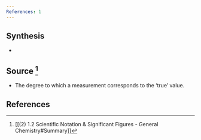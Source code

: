 ```yaml
---
References: 1
---
```

## Synthesis
- 
## Source [^1]
- The degree to which a measurement corresponds to the ‘true’ value.
## References

[^1]: [[(2) 1.2 Scientific Notation & Significant Figures - General Chemistry#Summary]]